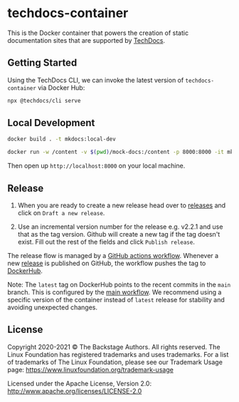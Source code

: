 # techdocs-container

This is the Docker container that powers the creation of static documentation sites that are supported by [TechDocs](https://github.com/backstage/backstage/blob/master/plugins/techdocs).

## Getting Started

Using the TechDocs CLI, we can invoke the latest version of `techdocs-container` via Docker Hub:

```bash
npx @techdocs/cli serve
```

## Local Development

```bash
docker build . -t mkdocs:local-dev

docker run -w /content -v $(pwd)/mock-docs:/content -p 8000:8000 -it mkdocs:local-dev serve -a 0.0.0.0:8000
```

Then open up `http://localhost:8000` on your local machine.

## Release

1. When you are ready to create a new release head over to [releases](https://github.com/backstage/techdocs-container/releases) and click on `Draft a new release`.

2. Use an incremental version number for the release e.g. v2.2.1 and use that as the tag version. Github will create a new tag if the tag doesn't exist. Fill out the rest of the fields and click `Publish release`.

The release flow is managed by a [GitHub actions workflow](.github/workflows/release-tag.yml). Whenever a new [release](https://github.com/backstage/techdocs-container/releases) is published on GitHub, the workflow pushes the tag to [DockerHub](https://hub.docker.com/r/spotify/techdocs).

Note: The `latest` tag on DockerHub points to the recent commits in the `main` branch. This is configured by the [main workflow](.github/workflows/main.yml). We recommend using a specific version of the container instead of `latest` release for stability and avoiding unexpected changes.

## License

Copyright 2020-2021 © The Backstage Authors. All rights reserved. The Linux Foundation has registered trademarks and uses trademarks. For a list of trademarks of The Linux Foundation, please see our Trademark Usage page: https://www.linuxfoundation.org/trademark-usage

Licensed under the Apache License, Version 2.0: http://www.apache.org/licenses/LICENSE-2.0
